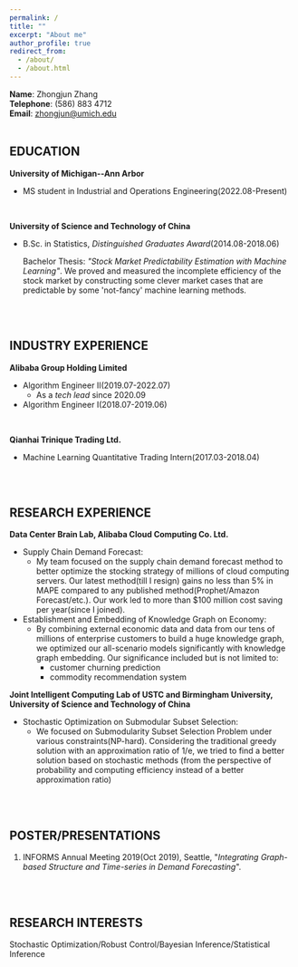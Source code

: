 ```yaml
---
permalink: /
title: ""
excerpt: "About me"
author_profile: true
redirect_from: 
  - /about/
  - /about.html
---
```

**Name**: Zhongjun Zhang\
**Telephone**: (586) 883 4712 \
**Email**: zhongjun@umich.edu\
<br>

## EDUCATION
**University of Michigan--Ann Arbor**
- MS student in Industrial and Operations Engineering(2022.08-Present)
<br>

**University of Science and Technology of China**
- B.Sc. in Statistics, *Distinguished Graduates Award*(2014.08-2018.06)

  Bachelor Thesis: *"Stock Market Predictability Estimation with Machine Learning"*. We proved and measured the incomplete efficiency of the stock market by constructing some clever market cases that are predictable by some 'not-fancy' machine learning methods.
<br>
<br>

## INDUSTRY EXPERIENCE
**Alibaba Group Holding Limited**
- Algorithm Engineer II(2019.07-2022.07)
  - As a *tech lead* since 2020.09 
- Algorithm Engineer I(2018.07-2019.06)
<br>

**Qianhai Trinique Trading Ltd.**
- Machine Learning Quantitative Trading Intern(2017.03-2018.04)
<br>
<br>
 
## RESEARCH EXPERIENCE

**Data Center Brain Lab, Alibaba Cloud Computing Co. Ltd.**
  - Supply Chain Demand Forecast: 
    - My team focused on the supply chain demand forecast method to better optimize the stocking strategy of millions of cloud computing servers. Our latest method(till I resign) gains no less than 5% in MAPE compared to any published method(Prophet/Amazon Forecast/etc.). Our work led to more than $100 million cost saving per year(since I joined). 
  - Establishment and Embedding of Knowledge Graph on Economy: 
    - By combining external economic data and data from our tens of millions of enterprise customers to build a huge knowledge graph, we optimized our all-scenario models significantly with knowledge graph embedding. Our significance included but is not limited to:
      - customer churning prediction
      - commodity recommendation system

**Joint Intelligent Computing Lab of USTC and Birmingham University, University of Science and Technology of China**
  - Stochastic Optimization on Submodular Subset Selection: 
    - We focused on Submodularity Subset Selection Problem under various constraints(NP-hard). Considering the traditional greedy solution with an approximation ratio of 1/e, we tried to find a better solution based on stochastic methods (from the perspective of probability and computing efficiency instead of a better approximation ratio)
<br>
<br>

## POSTER/PRESENTATIONS
1. INFORMS Annual Meeting 2019(Oct 2019), Seattle, "*Integrating Graph-based Structure and Time-series in Demand Forecasting*".
<br>
<br>

## RESEARCH INTERESTS
Stochastic Optimization/Robust Control/Bayesian Inference/Statistical Inference

